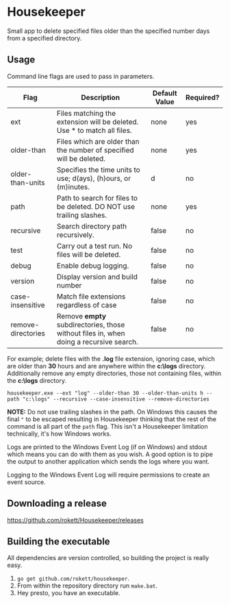 # Housekeeper

Small app to delete specified files older than the specified number days from a specified directory.

## Usage

Command line flags are used to pass in parameters.

| Flag               | Description                                                                             | Default Value | Required? |
| ------------------ | --------------------------------------------------------------------------------------- | ------------- | --------- |
| ext                | Files matching the extension will be deleted. Use * to match all files.                 | none          | yes       |
| older-than         | Files which are older than the number of <older-than-units> specified will be deleted.  | none          | yes       |
| older-than-units   | Specifies the time units to use; d(ays), (h)ours, or (m)inutes.                         | d             | no        |
| path               | Path to search for files to be deleted. DO NOT use trailing slashes.                    | none          | yes       |
| recursive          | Search directory path recursively.                                                      | false         | no        |
| test               | Carry out a test run.  No files will be deleted.                                        | false         | no        |
| debug              | Enable debug logging.                                                                   | false         | no        |
| version            | Display version and build number                                                        | false         | no        |
| case-insensitive   | Match file extensions regardless of case                                                | false         | no        |
| remove-directories | Remove **empty** subdirectories, those without files in, when doing a recursive search. | false         | no        |

For example; delete files with the **.log** file extension, ignoring case, which are older than **30** hours and are anywhere within the **c:\logs** directory.  Additionally remove any empty directories, those not containing files, within the **c:\logs** directory.

````Batchfile
housekeeper.exe --ext "log" --older-than 30 --older-than-units h --path "c:\logs" --recursive --case-insensitive --remove-directories
````

**NOTE:** Do not use trailing slashes in the path.  On Windows this causes the final `"` to be escaped resulting in Housekeeper thinking that the rest of the command is all part of the `path` flag.  This isn't a Housekeeper limitation technically, it's how Windows works.

Logs are printed to the Windows Event Log (if on Windows) and stdout which means you can do with them as you wish.  A good option is to pipe the output to another application which sends the logs where you want.

Logging to the Windows Event Log will require permissions to create an event source.

## Downloading a release

<https://github.com/rokett/Housekeeper/releases>

## Building the executable

All dependencies are version controlled, so building the project is really easy.

1. `go get github.com/rokett/housekeeper`.
2. From within the repository directory run `make.bat`.
3. Hey presto, you have an executable.
